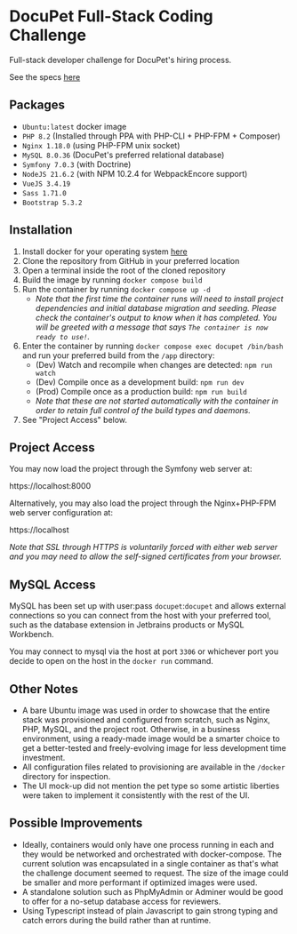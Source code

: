 # DocuPet Full-Stack Coding Challenge
Full-stack developer challenge for DocuPet's hiring process.

See the specs [here](docupet-full-stack-coding-test.pdf)

## Packages
- `Ubuntu:latest` docker image
- `PHP 8.2` (Installed through PPA with PHP-CLI + PHP-FPM + Composer)
- `Nginx 1.18.0` (using PHP-FPM unix socket)
- `MySQL 8.0.36` (DocuPet's preferred relational database)
- `Symfony 7.0.3` (with Doctrine)
- `NodeJS 21.6.2` (with NPM 10.2.4 for WebpackEncore support)
- `VueJS 3.4.19`
- `Sass 1.71.0`
- `Bootstrap 5.3.2`

## Installation
1. Install docker for your operating system [here](https://docs.docker.com/engine/install/)
2. Clone the repository from GitHub in your preferred location
3. Open a terminal inside the root of the cloned repository
4. Build the image by running `docker compose build`
5. Run the container by running `docker compose up -d`
   - _Note that the first time the container runs will need to install project dependencies and initial database migration and seeding. Please check the container's output to know when it has completed. You will be greeted with a message that says `The container is now ready to use!`._
6. Enter the container by running `docker compose exec docupet /bin/bash` and run your preferred build from the `/app` directory:
   - (Dev) Watch and recompile when changes are detected: `npm run watch`
   - (Dev) Compile once as a development build: `npm run dev`
   - (Prod) Compile once as a production build: `npm run build`
   - _Note that these are not started automatically with the container in order to retain full control of the build types and daemons._
7. See "Project Access" below.


## Project Access

You may now load the project through the Symfony web server at:

https://localhost:8000

Alternatively, you may also load the project through the Nginx+PHP-FPM web server configuration at:

https://localhost

_Note that SSL through HTTPS is voluntarily forced with either web server and you may need to allow the self-signed certificates from your browser._

## MySQL Access

MySQL has been set up with user:pass `docupet`:`docupet` and allows external connections so you can connect from the host with your preferred tool, such as the database extension in Jetbrains products or MySQL Workbench.

You may connect to mysql via the host at port `3306` or whichever port you decide to open on the host in the `docker run` command. 

## Other Notes
- A bare Ubuntu image was used in order to showcase that the entire stack was provisioned and configured from scratch, such as Nginx, PHP, MySQL, and the project root. Otherwise, in a business environment, using a ready-made image would be a smarter choice to get a better-tested and freely-evolving image for less development time investment.
- All configuration files related to provisioning are available in the `/docker` directory for inspection.
- The UI mock-up did not mention the pet type so some artistic liberties were taken to implement it consistently with the rest of the UI.

## Possible Improvements
- Ideally, containers would only have one process running in each and they would be networked and orchestrated with docker-compose. The current solution was encapsulated in a single container as that's what the challenge document seemed to request. The size of the image could be smaller and more performant if optimized images were used.
- A standalone solution such as PhpMyAdmin or Adminer would be good to offer for a no-setup database access for reviewers.
- Using Typescript instead of plain Javascript to gain strong typing and catch errors during the build rather than at runtime.
